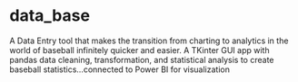 # data_base
A Data Entry tool that makes the transition from charting to analytics in the world of baseball infinitely quicker and easier. A TKinter GUI app with pandas data cleaning, transformation, and statistical analysis to create baseball statistics...connected to Power BI for visualization

